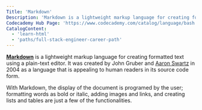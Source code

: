 ```yaml
---
Title: 'Markdown'
Description: 'Markdown is a lightweight markup language for creating formatted text using a plain-text editor.'
Codecademy Hub Page: 'https://www.codecademy.com/catalog/language/bash' # If codecademy.com doesn't have a hub page for this language, that's okay too. You can leave this field as `null`
CatalogContent:
  - 'learn-html'
  - 'paths/full-stack-engineer-career-path'
---
```


[**Markdown**](https://daringfireball.net/projects/markdown/) is a lightweight markup language for creating formatted text using a plain-text editor. It was created by John Gruber and [Aaron Swartz](https://www.codecademy.com/resources/docs/general/historical-technical-figures/aaron-swartz) in 2004 as a language that is appealing to human readers in its source code form.

With Markdown, the display of the document is programed by the user; formatting words as bold or italic, adding images and links, and creating lists and tables are just a few of the functionalities.
